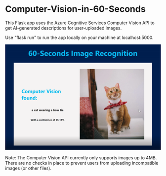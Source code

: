 # Computer-Vision-in-60-Seconds
This Flask app uses the Azure Cognitive Services Computer Vision API to get AI-generated descriptions for user-uploaded images.

Use "flask run" to run the app locally on your machine at localhost:5000.

![Example of the web app](/img/web_app.png)

Note: The Computer Vision API currently only supports images up to 4MB. There are no checks in place to prevent users from uploading incompatible images (or other files).
